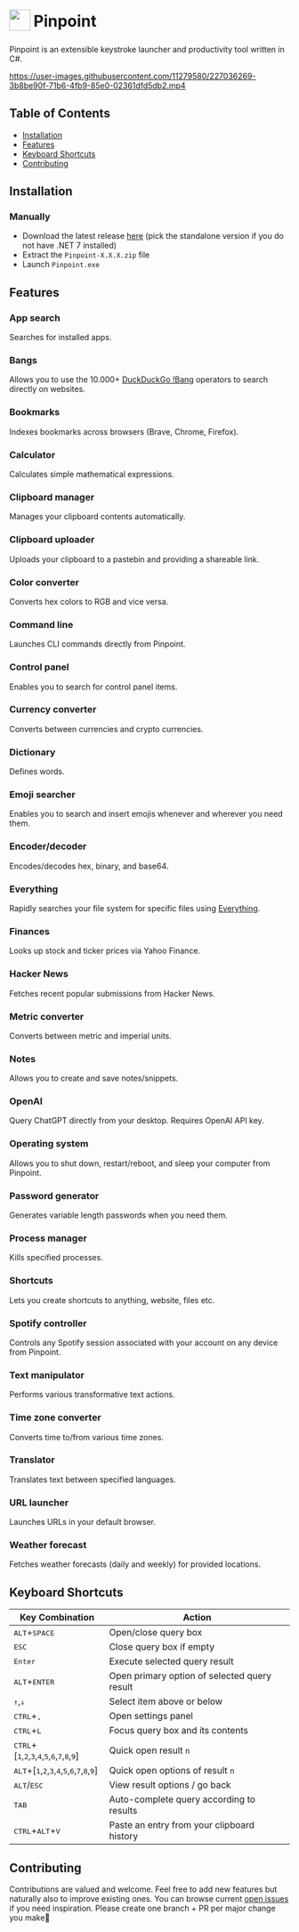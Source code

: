 <h1>
    <sub>
        <img src="https://usepinpoint.com/static/icon.ico" height="38" width="38" />
    </sub>
    Pinpoint
</h1>

Pinpoint is an extensible keystroke launcher and productivity tool written in C#.

https://user-images.githubusercontent.com/11279580/227036269-3b8be90f-71b6-4fb9-85e0-02361dfd5db2.mp4

## Table of Contents

- [Installation](#installation)
- [Features](#features)
- [Keyboard Shortcuts](#keyboard-shortcuts)
- [Contributing](#contributing)

## Installation

### Manually
- Download the latest release [here](https://github.com/dkgv/pinpoint/releases) (pick the standalone version if you do not have .NET 7 installed)
- Extract the `Pinpoint-X.X.X.zip` file
- Launch `Pinpoint.exe`

## Features

### App search

Searches for installed apps.

### Bangs

Allows you to use the 10.000+ [DuckDuckGo !Bang](https://duckduckgo.com/bang) operators to search directly on websites.

### Bookmarks

Indexes bookmarks across browsers (Brave, Chrome, Firefox).

### Calculator

Calculates simple mathematical expressions.

### Clipboard manager

Manages your clipboard contents automatically.

### Clipboard uploader

Uploads your clipboard to a pastebin and providing a shareable link.

### Color converter

Converts hex colors to RGB and vice versa.

### Command line

Launches CLI commands directly from Pinpoint.

### Control panel

Enables you to search for control panel items.

### Currency converter

Converts between currencies and crypto currencies.

### Dictionary

Defines words.

### Emoji searcher

Enables you to search and insert emojis whenever and wherever you need them.

### Encoder/decoder

Encodes/decodes hex, binary, and base64.

### Everything

Rapidly searches your file system for specific files using [Everything](https://www.voidtools.com/).

### Finances

Looks up stock and ticker prices via Yahoo Finance.

### Hacker News

Fetches recent popular submissions from Hacker News.

### Metric converter

Converts between metric and imperial units.

### Notes

Allows you to create and save notes/snippets.

### OpenAI

Query ChatGPT directly from your desktop. Requires OpenAI API key.

### Operating system

Allows you to shut down, restart/reboot, and sleep your computer from Pinpoint.

### Password generator

Generates variable length passwords when you need them.

### Process manager

Kills specified processes.

### Shortcuts

Lets you create shortcuts to anything, website, files etc.

### Spotify controller

Controls any Spotify session associated with your account on any device from Pinpoint.

### Text manipulator

Performs various transformative text actions.

### Time zone converter

Converts time to/from various time zones.

### Translator

Translates text between specified languages.

### URL launcher

Launches URLs in your default browser.

### Weather forecast

Fetches weather forecasts (daily and weekly) for provided locations.

## Keyboard Shortcuts

| Key Combination                                                                                                                        | Action                                       |
| -------------------------------------------------------------------------------------------------------------------------------------- | -------------------------------------------- |
| <kbd>ALT</kbd>+<kbd>SPACE</kbd>                                                                                                        | Open/close query box                         |
| <kbd>ESC</kbd>                                                                                                                         | Close query box if empty                     |
| <kbd>Enter</kbd>                                                                                                                       | Execute selected query result                |
| <kbd>ALT</kbd>+<kbd>ENTER</kbd>                                                                                                        | Open primary option of selected query result |
| <kbd>↑</kbd>,<kbd>↓</kbd>                                                                                                              | Select item above or below                   |
| <kbd>CTRL</kbd>+<kbd>,</kbd>                                                                                                           | Open settings panel                          |
| <kbd>CTRL</kbd>+<kbd>L</kbd>                                                                                                           | Focus query box and its contents             |
| <kbd>CTRL</kbd>+[<kbd>1</kbd>,<kbd>2</kbd>,<kbd>3</kbd>,<kbd>4</kbd>,<kbd>5</kbd>,<kbd>6</kbd>,<kbd>7</kbd>,<kbd>8</kbd>,<kbd>9</kbd>] | Quick open result `n`                        |
| <kbd>ALT</kbd>+[<kbd>1</kbd>,<kbd>2</kbd>,<kbd>3</kbd>,<kbd>4</kbd>,<kbd>5</kbd>,<kbd>6</kbd>,<kbd>7</kbd>,<kbd>8</kbd>,<kbd>9</kbd>]  | Quick open options of result `n`             |
| <kbd>ALT</kbd>/<kbd>ESC</kbd>                                                                                                          | View result options / go back                |
| <kbd>TAB</kbd>                                                                                                                         | Auto-complete query according to results     |
| <kbd>CTRL</kbd>+<kbd>ALT</kbd>+<kbd>V</kbd>                                                                                            | Paste an entry from your clipboard history   |

## Contributing

Contributions are valued and welcome. Feel free to add new features but naturally also to improve existing ones. You can browse current [open issues](https://github.com/dkgv/pinpoint/issues?q=is%3Aissue+is%3Aopen+sort%3Aupdated-desc) if you need inspiration. Please create one branch + PR per major change you make🙏

